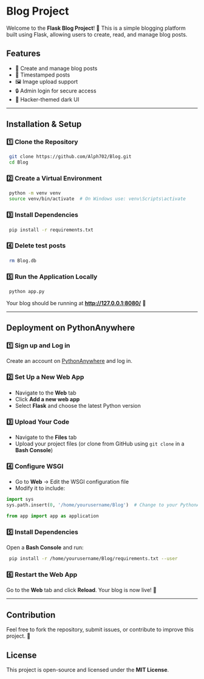 # Blog Project

Welcome to the **Flask Blog Project**! 🚀 This is a simple blogging platform built using Flask, allowing users to create, read, and manage blog posts.

## Features
- 📝 Create and manage blog posts
- 📅 Timestamped posts
- 🖼️ Image upload support
- 🔒 Admin login for secure access
- 🎨 Hacker-themed dark UI

---

## Installation & Setup

### 1️⃣ Clone the Repository
```sh
 git clone https://github.com/Alph702/Blog.git
 cd Blog
```

### 2️⃣ Create a Virtual Environment
```sh
 python -m venv venv
 source venv/bin/activate  # On Windows use: venv\Scripts\activate
```

### 3️⃣ Install Dependencies
```sh
 pip install -r requirements.txt
```
### 4️⃣ Delete test posts
```sh
 rm Blog.db
```

### 5️⃣ Run the Application Locally
```sh
 python app.py
```
Your blog should be running at **http://127.0.0.1:8080/** 🎉

---

## Deployment on PythonAnywhere

### 1️⃣ Sign up and Log in
Create an account on [PythonAnywhere](https://www.pythonanywhere.com/) and log in.

### 2️⃣ Set Up a New Web App
- Navigate to the **Web** tab
- Click **Add a new web app**
- Select **Flask** and choose the latest Python version

### 3️⃣ Upload Your Code
- Navigate to the **Files** tab
- Upload your project files (or clone from GitHub using `git clone` in a **Bash Console**)

### 4️⃣ Configure WSGI
- Go to **Web** → Edit the WSGI configuration file
- Modify it to include:
```python
import sys
sys.path.insert(0, '/home/yourusername/Blog')  # Change to your PythonAnywhere username

from app import app as application
```

### 5️⃣ Install Dependencies
Open a **Bash Console** and run:
```sh
 pip install -r /home/yourusername/Blog/requirements.txt --user
```

### 6️⃣ Restart the Web App
Go to the **Web** tab and click **Reload**. Your blog is now live! 🎉

---

## Contribution
Feel free to fork the repository, submit issues, or contribute to improve this project. 🚀

## License
This project is open-source and licensed under the **MIT License**.

